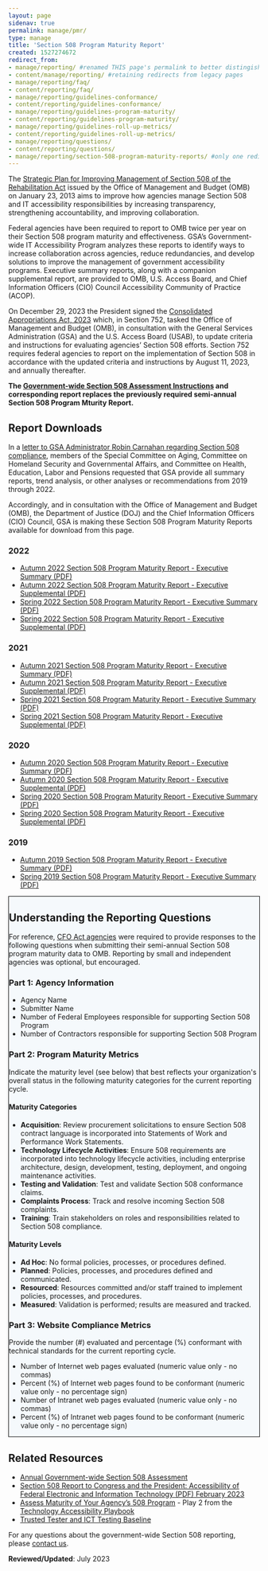 ```yaml
---
layout: page
sidenav: true
permalink: manage/pmr/
type: manage
title: 'Section 508 Program Maturity Report'
created: 1527274672
redirect_from:
- manage/reporting/ #renamed THIS page's permalink to better distingish between Annual Section 508 Assessment
- content/manage/reporting/ #retaining redirects from legacy pages
- manage/reporting/faq/
- content/reporting/faq/
- manage/reporting/guidelines-conformance/
- content/reporting/guidelines-conformance/
- manage/reporting/guidelines-program-maturity/
- content/reporting/guidelines-program-maturity/
- manage/reporting/guidelines-roll-up-metrics/
- content/reporting/guidelines-roll-up-metrics/
- manage/reporting/questions/
- content/reporting/questions/
- manage/reporting/section-508-program-maturity-reports/ #only one redirect for this page, as there is no legacy page
---
```


The <a href="https://obamawhitehouse.archives.gov/sites/default/files/omb/procurement/memo/strategic-plan-508-compliance.pdf" target="_blank" class="usa-link--external">Strategic Plan for Improving Management of Section 508 of the Rehabilitation Act</a> issued by the Office of Management and Budget (OMB) on January 23, 2013 aims to improve how agencies manage Section 508 and IT accessibility responsibilities by increasing transparency, strengthening accountability, and improving collaboration.

Federal agencies have been required to report to OMB twice per year on their Section 508 program maturity and effectiveness. GSA’s Government-wide IT Accessibility Program analyzes these reports to identify ways to increase collaboration across agencies, reduce redundancies, and develop solutions to improve the management of government accessibility programs. Executive summary reports, along with a companion supplemental report, are provided to OMB, U.S. Access Board, and Chief Information Officers (CIO) Council Accessibility Community of Practice (ACOP).

On December 29, 2023 the President signed the <a href="https://www.appropriations.senate.gov/imo/media/doc/JRQ121922.PDF#page=651" target="_blank" class="usa-link--external">Consolidated Appropriations Act, 2023</a> which, in Section 752, tasked the Office of Management and Budget (OMB), in consultation with the General Services Administration (GSA) and the U.S. Access Board (USAB), to update criteria and instructions for evaluating agencies’ Section 508 efforts.  Section 752 requires federal agencies to report on the implementation of Section 508 in accordance with the updated criteria and instructions by August 11, 2023, and annually thereafter.

**The [Government-wide Section 508 Assessment Instructions]({{site.baseurl}}/manage/section-508-assessment/) and corresponding report replaces the previously required semi-annual Section 508 Program Mturity Report.**

## Report Downloads
In a <a href="https://www.aging.senate.gov/imo/media/doc/letter_to_gsa_administrator_robin_carnahan_re_section_508_compliance.pdf" target="_blank" class="usa-link--external">letter to GSA Administrator Robin Carnahan regarding Section 508 compliance</a>, members of the Special Committee on Aging, Committee on Homeland Security and Governmental Affairs, and Committee on Health, Education, Labor and Pensions requested that GSA provide all summary reports, trend analysis, or other analyses or recommendations from 2019 through 2022.

Accordingly, and in consultation with the Office of Management and Budget (OMB), the Department of Justice (DOJ) and the Chief Information Officers (CIO) Council, GSA is making these Section 508 Program Maturity Reports available for download from this page.

### 2022
* <a href="https://assets.section508.gov/files/reports/2022%20Autumn%20Section%20508%20Program%20Maturity%20Report%20-%20Executive%20Summary.pdf" target="_blank">Autumn 2022 Section 508 Program Maturity Report - Executive Summary (PDF)</a>
* <a href="https://assets.section508.gov/files/reports/2022%20Autumn%20Section%20508%20Program%20Maturity%20Report%20-%20Executive%20Supplemental.pdf" target="_blank">Autumn 2022 Section 508 Program Maturity Report - Executive Supplemental (PDF)</a>
* <a href="https://assets.section508.gov/files/reports/2022%20Spring%20Section%20508%20Program%20Maturity%20Report%20-%20Executive%20Summary.pdf" target="_blank">Spring 2022 Section 508 Program Maturity Report - Executive Summary (PDF)</a>
* <a href="https://assets.section508.gov/files/reports/2022%20Spring%20Section%20508%20Program%20Maturity%20Report%20-%20Executive%20Supplemental.pdf" target="_blank">Spring 2022 Section 508 Program Maturity Report - Executive Supplemental (PDF)</a>

### 2021
* <a href="https://assets.section508.gov/files/reports/2021%20Autumn%20Section%20508%20Program%20Maturity%20Report%20-%20Executive%20Summary.pdf" target="_blank">Autumn 2021 Section 508 Program Maturity Report - Executive Summary (PDF)</a>
* <a href="https://assets.section508.gov/files/reports/2021%20Autumn%20section%20508%20Program%20Maturity%20Report%20-%20Executive%20Supplemental.pdf" target="_blank">Autumn 2021 Section 508 Program Maturity Report - Executive Supplemental (PDF)</a>
* <a href="https://assets.section508.gov/files/reports/2021%20Spring%20Section%20508%20Program%20Maturity%20Report%20-%20Executive%20Summary.pdf" target="_blank">Spring 2021 Section 508 Program Maturity Report - Executive Summary (PDF)</a>
* <a href="https://assets.section508.gov/files/reports/2021%20Spring%20Section%20508%20Program%20Maturity%20Report%20-%20Executive%20Supplemental.pdf" target="_blank">Spring 2021 Section 508 Program Maturity Report - Executive Supplemental (PDF)</a>

### 2020
* <a href="https://assets.section508.gov/files/reports/2020%20Autumn%20Section%20508%20Program%20Maturity%20Report%20-%20Executive%20Summary.pdf" target="_blank">Autumn 2020 Section 508 Program Maturity Report - Executive Summary (PDF)</a>
* <a href="https://assets.section508.gov/files/reports/2020%20Autumn%20Section%20508%20Program%20Maturity%20Report%20-%20Executive%20Supplemental.pdf" target="_blank">Autumn 2020 Section 508 Program Maturity Report - Executive Supplemental (PDF)</a>
* <a href="https://assets.section508.gov/files/reports/2020%20Spring%20Section%20508%20Program%20Maturity%20Report%20-%20Executive%20Summary.pdf" target="_blank">Spring 2020 Section 508 Program Maturity Report - Executive Summary (PDF)</a>
* <a href="https://assets.section508.gov/files/reports/2020%20Spring%20Section%20508%20Program%20Maturity%20Report%20-%20Executive%20Supplemental.pdf" target="_blank">Spring 2020 Section 508 Program Maturity Report - Executive Supplemental (PDF)</a>

### 2019
* <a href="https://assets.section508.gov/files/reports/2019%20Autumn%20Section%20508%20Program%20Maturity%20Report%20-%20Executive%20Summary.pdf" target="_blank">Autumn 2019 Section 508 Program Maturity Report - Executive Summary (PDF)</a>
* <a href="https://assets.section508.gov/files/reports/2019%20Spring%20Section%20508%20Program%20Maturity%20Report%20-%20Executive%20Summary.pdf" target="_blank">Spring 2019 Section 508 Program Maturity Report - Executive Summary (PDF)</a>

<div style="width: 100%; border: 1px solid black; background-color: #f5f9fc;" class="border-base radius-lg padding-1">
<h2><strong>Understanding the Reporting Questions</strong></h2>

<p>For reference, <a href="{{site.baseurl}}/content/glossary#agency">CFO Act agencies</a> were required to provide responses to the following questions when submitting their semi-annual Section 508 program maturity data to OMB. Reporting by small and independent agencies was optional, but encouraged.</p>

<h3><strong>Part 1: Agency Information</strong></h3>
<ul>
  <li>Agency Name</li>
  <li>Submitter Name</li>
  <li>Number of Federal Employees responsible for supporting Section 508 Program</li>
  <li>Number of Contractors responsible for supporting Section 508 Program</li>
</ul>

<h3><strong>Part 2: Program Maturity Metrics</strong></h3>
<p>Indicate the maturity level (see below) that best reflects your organization's overall status in the following maturity categories for the current reporting cycle.</p>

<h4><strong>Maturity Categories</strong></h4>
<ul>
  <li><strong>Acquisition</strong>: Review procurement solicitations to ensure Section 508 contract language is incorporated into Statements of Work and Performance Work Statements.</li>
  <li><strong>Technology Lifecycle Activities</strong>: Ensure 508 requirements are incorporated into technology lifecycle activities, including enterprise architecture, design, development, testing, deployment, and ongoing maintenance activities.</li>
  <li><strong>Testing and Validation</strong>: Test and validate Section 508 conformance claims.</li>
  <li><strong>Complaints Process</strong>: Track and resolve incoming Section 508 complaints.</li>
  <li><strong>Training</strong>: Train stakeholders on roles and responsibilities related to Section 508 compliance.</li>
</ul>

<h4><strong>Maturity Levels</strong></h4>
<ul>
  <li><strong>Ad Hoc</strong>: No formal policies, processes, or procedures defined.</li>
  <li><strong>Planned</strong>: Policies, processes, and procedures defined and communicated.</li>
  <li><strong>Resourced</strong>: Resources committed and/or staff trained to implement policies, processes, and procedures.</li>
  <li><strong>Measured</strong>: Validation is performed; results are measured and tracked.</li>
</ul>

<h3><strong>Part 3: Website Compliance Metrics</strong></h3>
<p>Provide the number (#) evaluated and percentage (%) conformant with technical standards for the current reporting cycle.</p>
<ul>
  <li>Number of Internet web pages evaluated (numeric value only - no commas)</li>
  <li>Percent (%) of Internet web pages found to be conformant (numeric value only - no percentage sign)</li>
  <li>Number of Intranet web pages evaluated (numeric value only - no commas)</li>
  <li>Percent (%) of Intranet web pages found to be conformant (numeric value only - no percentage sign)</li>
</ul>
</div>

## Related Resources
  * [Annual Government-wide Section 508 Assessment]({{site.baseurl}}/manage/section-508-assessment/)
  * <a href="https://www.justice.gov/crt/page/file/1569331/download" target="_blank" class="usa-link--external">Section 508 Report to Congress and the President: Accessibility of Federal Electronic and Information Technology (PDF) February 2023</a>
  * [Assess Maturity of Your Agency’s 508 Program](https://www.section508.gov/tools/playbooks/technology-accessibility-playbook-intro/play02) - Play 2 from the [Technology Accessibility Playbook](/tools/playbooks/technology-accessibility-playbook-intro)
  * [Trusted Tester and ICT Testing Baseline](https://www.section508.gov/test/trusted-tester/)

For any questions about the government-wide Section 508 reporting, please [contact us]({{base.siteurl}}/contact-us/).

**Reviewed/Updated**: July 2023